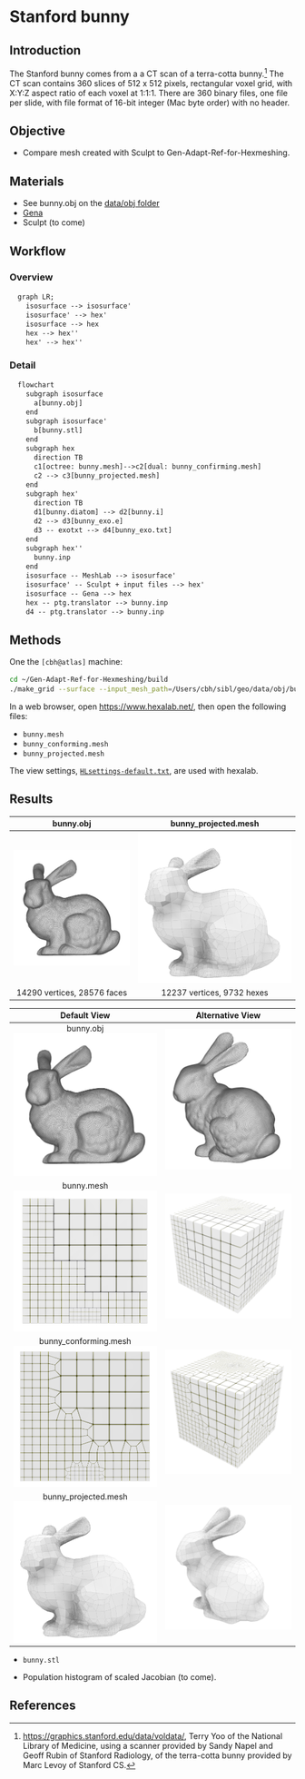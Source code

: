 # Stanford bunny

## Introduction

The Stanford bunny comes from a a CT scan of a terra-cotta bunny.[^stanford_volume_data]
The CT scan contains 360 slices of 512 x 512 pixels, rectangular voxel grid, with
X:Y:Z aspect ratio of each voxel at 1:1:1.  There are 360 binary files, one file per slide, 
with file format of 16-bit integer (Mac byte order) with no header.  

## Objective

* Compare mesh created with Sculpt to Gen-Adapt-Ref-for-Hexmeshing.

## Materials

* See bunny.obj on the [data/obj folder](../../data/obj/README.md)
* [Gena](../../doc/cinolib/gena.md)
* Sculpt (to come)

## Workflow

### Overview

```mermaid
  graph LR;
    isosurface --> isosurface'
    isosurface' --> hex'
    isosurface --> hex
    hex --> hex''
    hex' --> hex''
```

### Detail

```mermaid
  flowchart
    subgraph isosurface
      a[bunny.obj]
    end
    subgraph isosurface'
      b[bunny.stl]
    end
    subgraph hex
      direction TB
      c1[octree: bunny.mesh]-->c2[dual: bunny_confirming.mesh]
      c2 --> c3[bunny_projected.mesh]
    end
    subgraph hex'
      direction TB
      d1[bunny.diatom] --> d2[bunny.i]
      d2 --> d3[bunny_exo.e]
      d3 -- exotxt --> d4[bunny_exo.txt]
    end
    subgraph hex''
      bunny.inp
    end
    isosurface -- MeshLab --> isosurface'
    isosurface' -- Sculpt + input files --> hex'
    isosurface -- Gena --> hex
    hex -- ptg.translator --> bunny.inp
    d4 -- ptg.translator --> bunny.inp
```

## Methods

One the `[cbh@atlas]` machine:

```bash
cd ~/Gen-Adapt-Ref-for-Hexmeshing/build
./make_grid --surface --input_mesh_path=/Users/cbh/sibl/geo/data/obj/bunny.obj --output_grid_path=/Users/cbh/sibl/geo/data/mesh/bunny.mesh --use_octree --project_mesh=true
```

In a web browser, open https://www.hexalab.net/, then open the following files:

* `bunny.mesh`
* `bunny_conforming.mesh`
* `bunny_projected.mesh`

The view settings,
[`HLsettings-default.txt`](fig/HLsettings-default.txt),
are used with hexalab.

## Results

| bunny.obj | bunny_projected.mesh | 
|:--:|:--:|
| ![bunny](../../data/obj/bunny.png) | ![bunny_projected](fig/bunny-projected-default.png) |
| 14290 vertices, 28576 faces | 12237 vertices, 9732 hexes | 


| Default View | Alternative View |
|:--:|:--:|
| bunny.obj</br> <img src="../../data/obj/bunny.png" width="300"> | <img src="../../data/obj/bunny_alt.png" width="250"> |
| bunny.mesh</br> <img src="fig/bunny-default.png" width="300"> | <img src="fig/bunny-alt.png" width="300"> |
| bunny_conforming.mesh</br> <img src="fig/bunny-conforming-default.png" width="300"> | <img src="fig/bunny-conforming-alt.png" width="300"> |
| bunny_projected.mesh</br> <img src="fig/bunny-projected-default.png" width="300"> | <img src="fig/bunny-projected-alt.png" width="300"> |

* `bunny.stl`

* Population histogram of scaled Jacobian (to come).

## References

[^stanford_volume_data]: https://graphics.stanford.edu/data/voldata/, Terry Yoo of the National Library of Medicine, using a scanner provided by Sandy Napel and Geoff Rubin of Stanford Radiology, of the terra-cotta bunny provided by Marc Levoy of Stanford CS.

